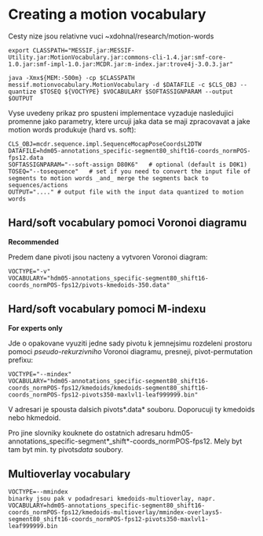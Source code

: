 # Creating a motion vocabulary

Cesty nize jsou relativne vuci ~xdohnal/research/motion-words

```
export CLASSPATH="MESSIF.jar:MESSIF-Utility.jar:MotionVocabulary.jar:commons-cli-1.4.jar:smf-core-1.0.jar:smf-impl-1.0.jar:MCDR.jar:m-index.jar:trove4j-3.0.3.jar"

java -Xmx${MEM:-500m} -cp $CLASSPATH messif.motionvocabulary.MotionVocabulary -d $DATAFILE -c $CLS_OBJ --quantize $TOSEQ ${VOCTYPE} $VOCABULARY $SOFTASSIGNPARAM --output $OUTPUT
```

Vyse uvedeny prikaz pro spusteni implementace vyzaduje nasledujici promenne jako parametry, ktere urcuji jaka data se maji zpracovavat a jake motion words produkuje (hard vs. soft):

```
CLS_OBJ=mcdr.sequence.impl.SequenceMocapPoseCoordsL2DTW
DATAFILE=hdm05-annotations_specific-segment80_shift16-coords_normPOS-fps12.data
SOFTASSIGNPARAM="--soft-assign D80K6"   # optional (default is D0K1)
TOSEQ="--tosequence"   # set if you need to convert the input file of segments to motion words _and_ merge the segments back to sequences/actions
OUTPUT="...." # output file with the input data quantized to motion words
```

## Hard/soft vocabulary pomoci Voronoi diagramu

**Recommended**

Predem dane pivoti jsou nacteny a vytvoren Voronoi diagram:

```
VOCTYPE="-v"
VOCABULARY="hdm05-annotations_specific-segment80_shift16-coords_normPOS-fps12/pivots-kmedoids-350.data"
```

## Hard/soft vocabulary pomoci M-indexu

**For experts only**

Jde o opakovane vyuziti jedne sady pivotu k jemnejsimu rozdeleni prostoru pomoci *pseudo-rekurzivniho* Voronoi diagramu, presneji, pivot-permutation prefixu:

```
VOCTYPE="--mindex"
VOCABULARY="hdm05-annotations_specific-segment80_shift16-coords_normPOS-fps12/kmedoids/kmedoids-segment80_shift16-coords_normPOS-fps12-pivots350-maxlvl1-leaf999999.bin"
```

V adresari je spousta dalsich pivots*.data* souboru. Doporucuji ty kmedoids nebo hkmedoid.

Pro jine slovniky kouknete do ostatnich adresaru hdm05-annotations_specific-segment*_shift*-coords_normPOS-fps12. 
Mely byt tam byt min. ty pivots*data* soubory.


## Multioverlay vocabulary

```
VOCTYPE=--mmindex
binarky jsou pak v podadresari kmedoids-multioverlay, napr.
VOCABULARY=hdm05-annotations_specific-segment80_shift16-coords_normPOS-fps12/kmedoids-multioverlay/mmindex-overlays5-segment80_shift16-coords_normPOS-fps12-pivots350-maxlvl1-leaf999999.bin
```
